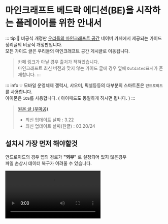 # 마인크래프트 베드락 에디션(BE)을 시작하는 플레이어를 위한 안내서

::: tip 📖 비공식 개정판
[우리들의 마인크래프트 공간](https://cafe.naver.com/minecraftgame) 네이버 카페에서 제공되는 가이드 정리글의 비공식 개정판입니다.  
모든 가이드 글은 우리들의 마인크래프트 공간 게시글로 이동됩니다.
> 카페 링크가 아닐 경우 출처가 적혀있습니다.  
> 마인크래프트 최신 버전과 맞지 않는 가이드 글에 경우 옆에 `Outdated`표시가 존재합니다. 
:::

::: info 💡 모바일 운영체제
갤럭시, 샤오미, 픽셀등등의 대부분의 스마트폰은 `안드로이드`를 사용합니다.  
아이폰은 `iOS`를 사용합니다. ( 아이패드도 동일하게 하시면 됩니다. )
:::

> [원본 글 (우마공)](https://cafe.naver.com/minecraftgame/1872753)
> - 최신 업데이트 날짜 : 3.22
> - 최신 업데이트 날짜(원글) : 03.20/24


## 설치시 가장 먼저 해야할것

안드로이드의 경우 앱의 경로가 **"외부"** 로 설정되어 있지 않은경우  
파일 손상시 데이터 복구가 어려울 수 있습니다.

<video controls="controls" src="/fileLocation.mp4" />

`설정 > 저장 공간 > 파일 저장 위치 `에서  
저장공간을 애플리케이션에서 "**외부**"로 번경해주시면 됩니다.

## 계정 생성및 문제 해결 

- [기본 구매 정보 및 XBOX 계정 생성](https://cafe.naver.com/minecraftgame/1720744)
- [XBOX 계정 로그인 및 멀티플레이 불가 오류 해결](https://cafe.naver.com/minecraftgame/1899313)
- [마인크래프트BE가 실행이 안 될 경우, 맵 및 데이터 백업 및 복구 가이드라인](https://cafe.naver.com/minecraftgame/1894938)

## 시작하기

- [한국어 번역 개선](https://cafe.naver.com/minecraftgame/1904818)
- [초보자를 위한 공략](https://cafe.naver.com/minecraftgame/1536694) `Outdated`
- [마인크래프트를 시작하는 플레이어를 위한 안내서](https://cafe.naver.com/minecraftgame/1536694) `Outdated`

## 맵 관리및 건축

- [Java - Bedrock 맵 변환](https://learn.microsoft.com/ko-kr/minecraft/creator/documents/chunkeroverview) Minecraft 제공
- [맵 내보내기 및 불러오기](https://cafe.naver.com/minecraftgame/1873341)
- [월드에딧 애드온](    
https://cafe.naver.com/minecraftgame/1873824)
- [월드에딧 모드 어플리케이션](https://cafe.naver.com/minecraftgame/1722414)

## 팩 불러오기 / 적용하기

- [애드온(행동팩), 리소스팩 적용](https://cafe.naver.com/minecraftgame/1724329)
- [베드락 렌더드래곤 셰이더 설치법](https://dominokorean.github.io/doc-blog/bedrock/rd/rdinstall.html) 도미노한국인 문서 블로그 제공

## 서버 개발  

- [서버 열기 (기획 밎 준비)](https://cafe.naver.com/minecraftgame/1120808)
- [PMMP 구동기로 서버열기](https://cafe.naver.com/minecraftgame/1753066)
- [BDS 구동기로 서버열기](https://cafe.naver.com/minecraftgame/1753085)
- [BDSX 구동기로 서버열기](https://cafe.naver.com/minecraftgame/1807035)`Outdated`
- [LiteLoaderBDS로 서버열기](https://cafe.naver.com/minecraftgame/1873813)`Outdated`
- [Geyser, Floodgate 플러그인을 넣어 자바 서버에 BE 유저가 들어올 수 있게 하기](https://cafe.naver.com/minecraftgame/1868343)

## 모델링 & 애드온 제작 / 개발

- [애드온 제작 공식 문서](https://learn.microsoft.com/ko-kr/minecraft/creator/documents/gettingstarted) Minecraft 제공
- [애드온 제작 비공식 개발자 문서](https://wiki.bedrock.dev) Bedrock Add-Ons 제공
- Bridge 강좌
  - [0](https://cafe.naver.com/minecraftgame/1710954) 
  - [1](https://cafe.naver.com/minecraftgame/1711307)
- 모델링 강좌
  - [0](https://cafe.naver.com/minecraftgame/1870894) 
  - [1](https://cafe.naver.com/minecraftgame/1871546)
- [폰트 변경 리소스팩 제작](https://cafe.naver.com/minecraftgame/1893754)

## 기타

- [베타 테스트 (베타/프리뷰 버전)참여 방법](https://cafe.naver.com/minecraftgame/1897445)
- [마인크래프트 1.21.90 이상 베드락에서 광선 추적(RTX) 키는법](https://dominokorean.github.io/doc-blog/bedrock/rtx/rtx1.21.html) 도미노한국인 문서 블로그 제공